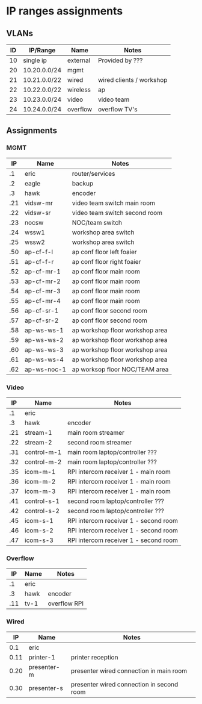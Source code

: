 # IP ranges assignments

## VLANs
ID | IP/Range | Name | Notes
---|----------|------|---------
10 | single ip | external | Provided by ???
20 | 10.20.0.0/24 | mgmt |
21 | 10.21.0.0/22 | wired | wired clients / workshop
22 | 10.22.0.0/22 | wireless | ap
23 | 10.23.0.0/24 | video | video team
24 | 10.24.0.0/24 | overflow | overflow TV's

## Assignments

### MGMT
IP | Name | Notes
---|------|------
.1 | eric | router/services
.2 | eagle | backup
.3 | hawk | encoder
.21 | vidsw-mr | video team switch main room
.22 | vidsw-sr | video team switch second room
.23 | nocsw | NOC/team switch
.24 | wssw1 | workshop area switch
.25 | wssw2 | workshop area switch
.50 | ap-cf-f-l | ap conf floor left foaier
.51 | ap-cf-f-r | ap conf floor right foaier
.52 | ap-cf-mr-1 | ap conf floor main room
.53 | ap-cf-mr-2 | ap conf floor main room
.54 | ap-cf-mr-3 | ap conf floor main room
.55 | ap-cf-mr-4 | ap conf floor main room
.56 | ap-cf-sr-1 | ap conf floor second room
.57 | ap-cf-sr-2 | ap conf floor second room
.58 | ap-ws-ws-1 | ap workshop floor workshop area
.59 | ap-ws-ws-2 | ap workshop floor workshop area
.60 | ap-ws-ws-3 | ap workshop floor workshop area
.61 | ap-ws-ws-4 | ap workshop floor workshop area
.62 | ap-ws-noc-1 | ap worksop floor NOC/TEAM area

### Video
IP | Name | Notes
---|------|------
.1 | eric |
.3 | hawk | encoder
.21 | stream-1 | main room streamer
.22 | stream-2 | second room streamer
.31 | control-m-1 | main room laptop/controller ???
.32 | control-m-2 | main room laptop/controller ???
.35 | icom-m-1 | RPI intercom receiver 1 - main room
.36 | icom-m-2 | RPI intercom receiver 1 - main room
.37 | icom-m-3 | RPI intercom receiver 1 - main room
.41 | control-s-1 | second room laptop/controller ???
.42 | control-s-2 | second room laptop/controller ???
.45 | icom-s-1 | RPI intercom receiver 1 - second room
.46 | icom-s-2 | RPI intercom receiver 1 - second room
.47 | icom-s-3 | RPI intercom receiver 1 - second room

### Overflow
IP | Name | Notes
---|------|------
.1 | eric |
.3 | hawk | encoder
.11 | tv-1 | overflow RPI

### Wired
IP | Name | Notes
---|------|------
0.1 | eric |
0.11 | printer-1 | printer reception
0.20 | presenter-m | presenter wired connection in main room
0.30 | presenter-s | presenter wired connection in second room
